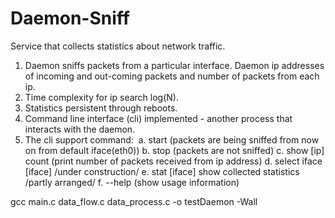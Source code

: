 # Daemon-Sniff
Service that collects statistics about network traffic. 
1. Daemon sniffs packets from a particular interface. 
    Daemon ip addresses of incoming and out-coming packets and number of packets from each ip. 
2. Time complexity for ip search log(N). 
3. Statistics persistent through reboots. 
4. Command line interface (cli)  implemented - another process that interacts with the daemon. 
5. The cli support command: 	a. start (packets are being sniffed from now on from default iface(eth0)) 
	b. stop (packets are not sniffed)
	c. show [ip] count (print number of packets received from ip address) 
	d. select iface [iface] /under construction/
	e. stat [iface] show collected statistics /partly arranged/
	f. --help (show usage information) 

gcc main.c data_flow.c data_process.c -o testDaemon -Wall
